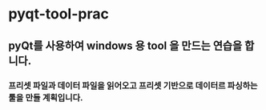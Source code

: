 # pyqt-tool-prac

## pyQt를 사용하여 windows 용 tool 을 만드는 연습을 합니다.
### 프리셋 파일과 데이터 파일을 읽어오고 프리셋 기반으로 데이터르 파싱하는 툴을 만들 계획입니다.

